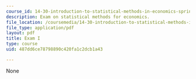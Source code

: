 ```yaml
---
course_id: 14-30-introduction-to-statistical-methods-in-economics-spring-2009
description: Exam on statistical methods for economics.
file_location: /coursemedia/14-30-introduction-to-statistical-methods-in-economics-spring-2009/487dd6ce78798890c420fa1c2dcb1a43_MIT14_30s09_exam01_09.pdf
file_type: application/pdf
layout: pdf
title: Exam I
type: course
uid: 487dd6ce78798890c420fa1c2dcb1a43

---
```

None